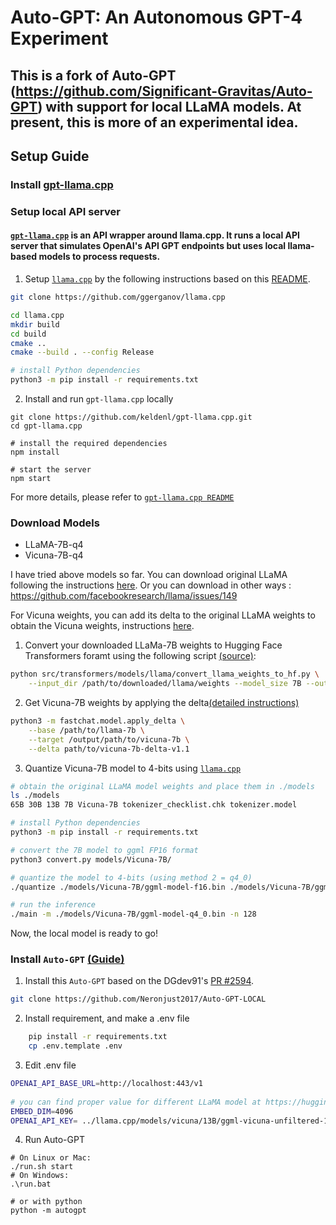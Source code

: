 # Auto-GPT: An Autonomous GPT-4 Experiment
## This is a fork of Auto-GPT (https://github.com/Significant-Gravitas/Auto-GPT) with support for local LLaMA models. At present, this is more of an experimental idea.

## Setup Guide

### Install [gpt-llama.cpp](https://github.com/keldenl/gpt-llama.cpp) 


### Setup local API server

#### [`gpt-llama.cpp`](https://github.com/keldenl/gpt-llama.cpp) is an API wrapper around llama.cpp. It runs a local API server that simulates OpenAI's API GPT endpoints but uses local llama-based models to process requests.

1.  Setup [`llama.cpp`](https://github.com/ggerganov/llama.cpp) by the following instructions based on this [README](https://github.com/ggerganov/llama.cpp#usage).

```bash
git clone https://github.com/ggerganov/llama.cpp

cd llama.cpp
mkdir build
cd build
cmake ..
cmake --build . --config Release

# install Python dependencies
python3 -m pip install -r requirements.txt
```

2. Install and run `gpt-llama.cpp` locally
```
git clone https://github.com/keldenl/gpt-llama.cpp.git
cd gpt-llama.cpp

# install the required dependencies
npm install

# start the server
npm start
```
For more details, please refer to [`gpt-llama.cpp README`](https://github.com/keldenl/gpt-llama.cpp/blob/master/README.md
)

### Download Models
* LLaMA-7B-q4
* Vicuna-7B-q4

I have tried above models so far. You can download original LLaMA following the instructions [here](https://huggingface.co/docs/transformers/main/model_doc/llama). Or you can download in other ways : https://github.com/facebookresearch/llama/issues/149

For Vicuna weights, you can add its delta to the original LLaMA weights to obtain the Vicuna weights, instructions [here](https://github.com/lm-sys/FastChat).

1. Convert your downloaded LLaMa-7B weights to Hugging Face Transformers foramt using the following script [(source)](https://github.com/huggingface/transformers/blob/main/src/transformers/models/llama/convert_llama_weights_to_hf.py):
```bash
python src/transformers/models/llama/convert_llama_weights_to_hf.py \
    --input_dir /path/to/downloaded/llama/weights --model_size 7B --output_dir /output/path
```

2. Get Vicuna-7B weights by applying the delta[(detailed instructions)](https://github.com/lm-sys/FastChat/blob/main/README.md)
```bash
python3 -m fastchat.model.apply_delta \
    --base /path/to/llama-7b \
    --target /output/path/to/vicuna-7b \
    --delta path/to/vicuna-7b-delta-v1.1
```

3. Quantize Vicuna-7B model to 4-bits using [`llama.cpp`](https://github.com/ggerganov/llama.cpp)
```bash
# obtain the original LLaMA model weights and place them in ./models
ls ./models
65B 30B 13B 7B Vicuna-7B tokenizer_checklist.chk tokenizer.model

# install Python dependencies
python3 -m pip install -r requirements.txt

# convert the 7B model to ggml FP16 format
python3 convert.py models/Vicuna-7B/

# quantize the model to 4-bits (using method 2 = q4_0)
./quantize ./models/Vicuna-7B/ggml-model-f16.bin ./models/Vicuna-7B/ggml-model-q4_0.bin 2

# run the inference
./main -m ./models/Vicuna-7B/ggml-model-q4_0.bin -n 128
```
Now, the local model is ready to go!

### Install `Auto-GPT` [(Guide)](https://github.com/keldenl/gpt-llama.cpp/blob/master/docs/Auto-GPT-setup-guide.md)

1. Install this `Auto-GPT` based on the DGdev91's [PR #2594](https://github.com/Significant-Gravitas/Auto-GPT/pull/2594).
```bash
git clone https://github.com/Neronjust2017/Auto-GPT-LOCAL
``` 

2. Install requirement, and make a .env file
```bash 
    pip install -r requirements.txt
    cp .env.template .env
```

3. Edit .env file
```bash 
OPENAI_API_BASE_URL=http://localhost:443/v1
    
# you can find proper value for different LLaMA model at https://huggingface.co/shalomma/llama-7b-embeddings#quantitative-analysis
EMBED_DIM=4096 
OPENAI_API_KEY= ../llama.cpp/models/vicuna/13B/ggml-vicuna-unfiltered-13b-4bit.bin
```
4. Run Auto-GPT
```
# On Linux or Mac:
./run.sh start
# On Windows:
.\run.bat

# or with python
python -m autogpt
```